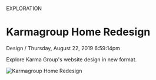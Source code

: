 <p class="type">EXPLORATION</p>

# Karmagroup Home Redesign

<p class="meta">Design  /  Thursday, August 22, 2019 6:59:14pm</p>

Explore Karma Group's website design in new format.

![Karmagroup Home Redesign](https://farooq-agent.web.app/assets/images/works/large/karmagroup-home-redesign.jpg)
